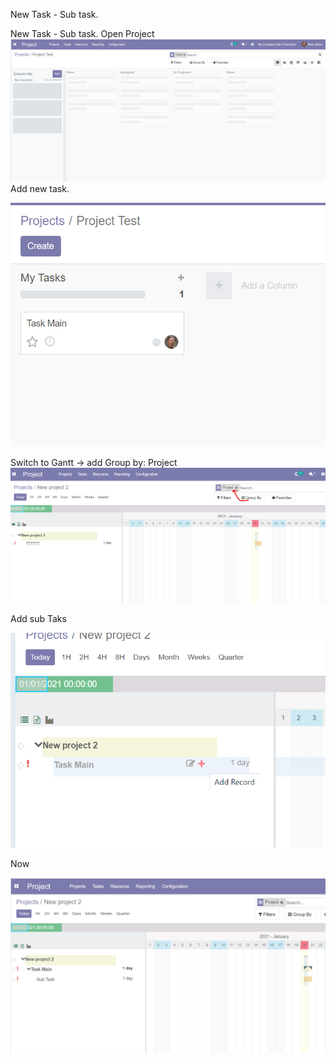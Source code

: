 New Task - Sub task.

New Task - Sub task.
Open Project
![c89c0f55e2a947ed6d237c738d5684df.png](../_resources/3130920008ce490ab142f7059dfa9073.png)
Add new task.

![f394f51d45049a89afd4b94298e6e07d.png](../_resources/4e7fc5b3fcf740eebeb86c9510866f2d.png)

Switch to Gantt -> add Group by: Project
![e00025df9e4dfc5765c7302eb47a2188.png](../_resources/2c4b9c707c1844a1937b5a01829fe7f2.png)

Add sub Taks

![fb210643102a24e0dc5363cda86609c8.png](../_resources/b04848490cca493a839c67dbca4d34f1.png)

Now 

![6d1c64af3c813cd6edacc8a2e13b6040.png](../_resources/a8ed544893024d75b43abae7bc620339.png)

